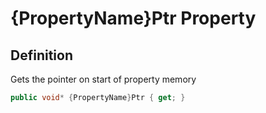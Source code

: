# {PropertyName}Ptr Property

## Definition
Gets the pointer on start of property memory

```C#
public void* {PropertyName}Ptr { get; }
```
